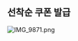 ## 선착순 쿠폰 발급
![IMG_9871.png](..%2F..%2F..%2F..%2FUsers%2Fs_don%2FDownloads%2F6_IMG_9867_250402%2FIMG_9871.png)